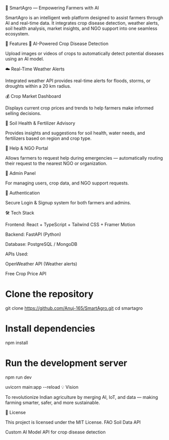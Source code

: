 🌾 SmartAgro — Empowering Farmers with AI



SmartAgro is an intelligent web platform designed to assist farmers through AI and real-time data. It integrates crop disease detection, weather alerts, soil health analysis, market insights, and NGO support into one seamless ecosystem.

🚀 Features
🧠 AI-Powered Crop Disease Detection

Upload images or videos of crops to automatically detect potential diseases using an AI model.

☁️ Real-Time Weather Alerts

Integrated weather API provides real-time alerts for floods, storms, or droughts within a 20 km radius.

💰 Crop Market Dashboard

Displays current crop prices and trends to help farmers make informed selling decisions.

🌱 Soil Health & Fertilizer Advisory

Provides insights and suggestions for soil health, water needs, and fertilizers based on region and crop type.

🤝 Help & NGO Portal

Allows farmers to request help during emergencies — automatically routing their request to the nearest NGO or organization.

🧭 Admin Panel

For managing users, crop data, and NGO support requests.

🔐 Authentication

Secure Login & Signup system for both farmers and admins.

🛠️ Tech Stack

Frontend: React + TypeScript + Tailwind CSS + Framer Motion

Backend: FastAPI (Python)

Database: PostgreSQL / MongoDB

APIs Used:

OpenWeather API (Weather alerts)

Free Crop Price API


# Clone the repository
git clone https://github.com/Anuj-165/SmartAgro.git
cd smartagro

# Install dependencies
npm install

# Run the development server
npm run dev


uvicorn main:app --reload
💡 Vision

To revolutionize Indian agriculture by merging AI, IoT, and data — making farming smarter, safer, and more sustainable.

📜 License

This project is licensed under the MIT License.
FAO Soil Data API

Custom AI Model API for crop disease detection
